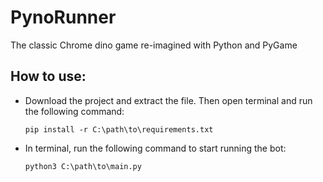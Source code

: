 # PynoRunner
The classic Chrome dino game re-imagined with Python and PyGame

## How to use:
* Download the project and extract the file. Then open terminal and run the following command:

  ```
  pip install -r C:\path\to\requirements.txt
  ```
* In terminal, run the following command to start running the bot:

  ```
  python3 C:\path\to\main.py
  ```
